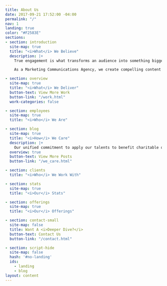 ```yaml
---
title: About Us
date: 2017-09-21 17:52:00 -04:00
permalink: "/"
nav: 1
landing: true
color: "#F2583E"
sections:
- section: introduction
  site-map: true
  title: "<i>What</i> We Believe"
  description: |+
    True engagement is what transforms an audience into something bigger, motivating them to think, feel and act. The catalyst to accomplish enduring results.

    As a Marketing Communications Agency, we create compelling content and design innovative solutions to engage audiences authentically across live and virtual platforms.

- section: overview
  site-map: true
  title: "<i>What</i> We Deliver"
  button-text: View More Work
  button-link: "/work.html"
  work-categories: false

- section: employees
  site-map: true
  title: "<i>Who</i> We Are"

- section: blog
  site-map: true
  title: "<i>How</i> We Care"
  description: |+
    Our unified commitment to apply our talents to benefit charitable organizations for social good broadens our experience, insight, creativity and awareness with the work we do for our clients. We believe we’re all better for it.
  overview: true
  button-text: View More Posts
  button-link: "/we_care.html"

- section: clients
  title: "<i>Who</i> We Work With"

- section: stats
  site-map: true
  title: "<i>Our</i> Stats"

- section: offerings
  site-map: true
  title: "<i>Our</i> Offerings"

- section: contact-small
  site-map: false
  title: Want A <i>Deeper Dive?</i>
  button-text: Contact Us
  button-link: "/contact.html"

- section: script-hide
  site-map: false
  hash: '#no-landing'
  ids:
    - landing
    - blog
layout: content
---
```

